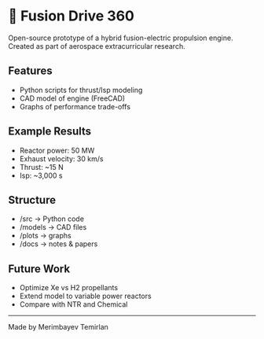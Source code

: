 # 🚀 Fusion Drive 360

Open-source prototype of a hybrid fusion-electric propulsion engine.  
Created as part of aerospace extracurricular research.

## Features
- Python scripts for thrust/Isp modeling
- CAD model of engine (FreeCAD)
- Graphs of performance trade-offs

## Example Results
- Reactor power: 50 MW
- Exhaust velocity: 30 km/s
- Thrust: ~15 N
- Isp: ~3,000 s

## Structure
- /src → Python code
- /models → CAD files
- /plots → graphs
- /docs → notes & papers

## Future Work
- Optimize Xe vs H2 propellants
- Extend model to variable power reactors
- Compare with NTR and Chemical

---
Made by Merimbayev Temirlan

